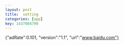 ```yaml
---
layout: post
title:  setting
categories: [app]
key: 1437804799
---
```

{"adRate":0.101, "version":"1.1", "url":"www.baidu.com"}
